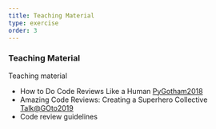 ```yaml
---
title: Teaching Material  
type: exercise
order: 3
---
```


### **Teaching Material**


Teaching material

- How to Do Code Reviews Like a Human [PyGotham2018](https://www.youtube.com/watch?v=0t4_MfHgb_A)
- Amazing Code Reviews: Creating a Superhero Collective [Talk@GOto2019](https://www.youtube.com/watch?v=ly86Wq_E18o)
- Code review guidelines []()
